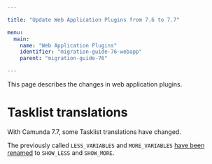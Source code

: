 ```yaml
---

title: "Update Web Application Plugins from 7.6 to 7.7"

menu:
  main:
    name: "Web Application Plugins"
    identifier: "migration-guide-76-webapp"
    parent: "migration-guide-76"

---
```


This page describes the changes in web application plugins.

# Tasklist translations

With Camunda 7.7, some Tasklist translations have changed.

The previously called `LESS_VARIABLES` and `MORE_VARIABLES` [have been renamed](https://github.com/camunda/camunda-tasklist-translations/commit/56445f8c4439d7c580e7a8bdfcdad1982169e1bb) to `SHOW_LESS` and `SHOW_MORE`.